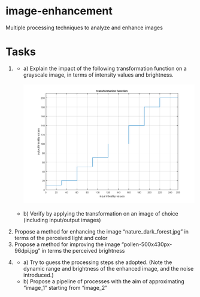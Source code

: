 # image-enhancement
Multiple processing techniques to analyze and enhance images

# Tasks
1.
    * a) Explain the impact of the following transformation function on a grayscale image, in terms of intensity values and brightness.  
    <br><div><img src="step_fun.png" width="500"></div>  <br>
    * b) Verify by applying the transformation on an image of choice (including input/output images)  
2) Propose a method for enhancing the image “nature_dark_forest.jpg” in terms of the perceived light and color  
3) Propose a method for improving the image “pollen-500x430px-96dpi.jpg” in terms the perceived brightness  
4.
    * a) Try to guess the processing steps she adopted. (Note the dynamic range and brightness of the enhanced image, and the noise introduced.)  
    * b) Propose a pipeline of processes with the aim of approximating “image_1” starting from “image_2”  
